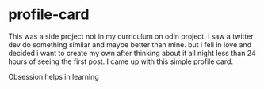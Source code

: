 # profile-card

This was a side project not in my curriculum on odin project.
i saw a twitter dev do something similar and maybe better than mine.
but i fell in love and decided i want to create my own 
after thinking about it all night less than 24 hours of seeing the first post.
I came up with this simple profile card. 

Obsession helps in learning 